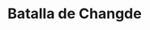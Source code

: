 ﻿---
title: "Batalla de Changde"
permalink: periodes_760.html
layout: periode
dataInici: 1943-11-02
dataFi: 1943-12-20
sidebar: periodes
pares:
  - 542:
    title: "Segunda Guerra sino-japonesa"
    dataInici: "(1937-17-07)"
    dataFi: "(1945-09-09)"

fills:
jocsPrincipals:
  - title: "Battles #7. Growling Tigers : The Battle for Changde, 1943 "
    bggId: 107703
    dataInici: 
    dataFi: 

jocsEscenaris:
jocsEpoca:
jocsEpocaEscenaris:
---
